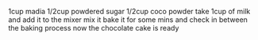 1cup madia 
1/2cup powdered sugar
1/2cup coco powder
take 1cup of milk and add it to the mixer
mix it 
bake it for some mins and check in between the baking process
now the chocolate cake is ready
